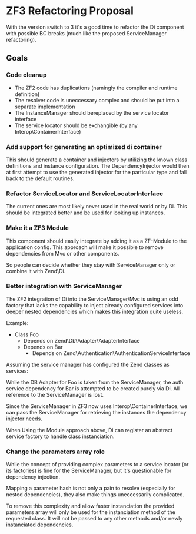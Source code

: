 # ZF3 Refactoring Proposal

With the version switch to 3 it's a good time to refactor
the Di component with possible BC breaks (much like the proposed ServiceManager refactoring).

## Goals

### Code cleanup

  * The ZF2 code has duplications (namingly the compiler and runtime definition)
  * The resolver code is uneccessary complex and should be put into a separate implementation
  * The InstanceManager should bereplaced by the service locator interface
  * The service locator should be exchangible (by any Interop\ContainerInterface)

### Add support for generating an optimized di container

This should generate a container and injectors by utilizing the
known class definitions and instance configuration.
The DependencyInjector would then at first attempt to use the generated
injector for the particular type and fall back to the default routines.

### Refactor ServiceLocator and ServiceLocatorInterface

The current ones are most likely never used in the real world or by Di.
This should be integrated better and be used for looking up instances.

### Make it a ZF3 Module

This component should easily integrate by adding it as a ZF-Module to the application config. This approach
will make it possible to remove dependencies from Mvc or other components.

So people can decide whether they stay with ServiceManager only or combine it with Zend\Di.

### Better integration with ServiceManager

The ZF2 integration of Di into the ServiceManager/Mvc is using an odd factory
that lacks the capability to inject already configured services into deeper
nested dependencies which makes this integration quite useless.

Example:

  * Class Foo
    - Depends on Zend\Db\Adapter\AdapterInterface
    - Depends on Bar
      + Depends on Zend\Authentication\AuthenticationServiceInterface

Assuming the service manager has configured the Zend classes as services:

While the DB Adapter for Foo is taken from the ServiceManager, the auth service
dependency for Bar is attempted to be created purely via Di. All reference to the
ServiceManager is lost.

Since the ServiceManager in ZF3 now uses Interop\ContainerInterface, we can pass the ServiceManager
for retrieving the instances the dependency injector needs.

When Using the Module approach above, Di can register an abstract service factory to handle class instanciation.

### Change the parameters array role

While the concept of providing complex parameters to a service locator (or its factories) is
fine for the ServiceManager, but it's questionable for dependency injection.

Mapping a parameter hash is not only a pain to resolve (especially for nested dependencies),
they also make things uneccessarily complicated.

To remove this complexity and allow faster instanciation the provided parameters array will only be used for
the instanciation method of the requested class. It will not be passed to any other methods and/or newly instanciated dependencies.
